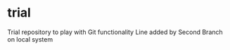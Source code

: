 trial
=====

Trial repository to play with Git functionality
Line added by Second Branch on local system
